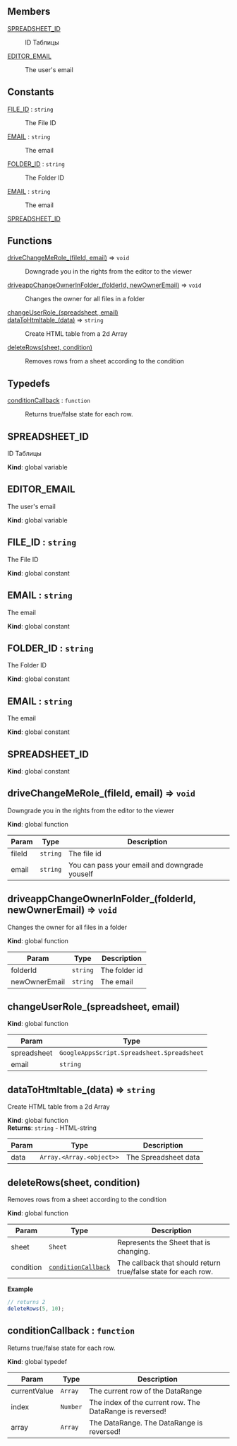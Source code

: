 ## Members

<dl>
<dt><a href="#SPREADSHEET_ID">SPREADSHEET_ID</a></dt>
<dd><p>ID Таблицы</p>
</dd>
<dt><a href="#EDITOR_EMAIL">EDITOR_EMAIL</a></dt>
<dd><p>The user&#39;s email</p>
</dd>
</dl>

## Constants

<dl>
<dt><a href="#FILE_ID">FILE_ID</a> : <code>string</code></dt>
<dd><p>The File ID</p>
</dd>
<dt><a href="#EMAIL">EMAIL</a> : <code>string</code></dt>
<dd><p>The email</p>
</dd>
<dt><a href="#FOLDER_ID">FOLDER_ID</a> : <code>string</code></dt>
<dd><p>The Folder ID</p>
</dd>
<dt><a href="#EMAIL">EMAIL</a> : <code>string</code></dt>
<dd><p>The email</p>
</dd>
<dt><a href="#SPREADSHEET_ID">SPREADSHEET_ID</a></dt>
<dd></dd>
</dl>

## Functions

<dl>
<dt><a href="#driveChangeMeRole_">driveChangeMeRole_(fileId, email)</a> ⇒ <code>void</code></dt>
<dd><p>Downgrade you in the rights from the editor to the viewer</p>
</dd>
<dt><a href="#driveappChangeOwnerInFolder_">driveappChangeOwnerInFolder_(folderId, newOwnerEmail)</a> ⇒ <code>void</code></dt>
<dd><p>Changes the owner for all files in a folder</p>
</dd>
<dt><a href="#changeUserRole_">changeUserRole_(spreadsheet, email)</a></dt>
<dd></dd>
<dt><a href="#dataToHtmltable_">dataToHtmltable_(data)</a> ⇒ <code>string</code></dt>
<dd><p>Create HTML table from a 2d Array</p>
</dd>
<dt><a href="#deleteRows">deleteRows(sheet, condition)</a></dt>
<dd><p>Removes rows from a sheet according to the condition</p>
</dd>
</dl>

## Typedefs

<dl>
<dt><a href="#conditionCallback">conditionCallback</a> : <code>function</code></dt>
<dd><p>Returns true/false state for each row.</p>
</dd>
</dl>

<a name="SPREADSHEET_ID"></a>

## SPREADSHEET_ID
ID Таблицы

**Kind**: global variable  
<a name="EDITOR_EMAIL"></a>

## EDITOR_EMAIL
The user's email

**Kind**: global variable  
<a name="FILE_ID"></a>

## FILE_ID : <code>string</code>
The File ID

**Kind**: global constant  
<a name="EMAIL"></a>

## EMAIL : <code>string</code>
The email

**Kind**: global constant  
<a name="FOLDER_ID"></a>

## FOLDER_ID : <code>string</code>
The Folder ID

**Kind**: global constant  
<a name="EMAIL"></a>

## EMAIL : <code>string</code>
The email

**Kind**: global constant  
<a name="SPREADSHEET_ID"></a>

## SPREADSHEET_ID
**Kind**: global constant  
<a name="driveChangeMeRole_"></a>

## driveChangeMeRole_(fileId, email) ⇒ <code>void</code>
Downgrade you in the rights from the editor to the viewer

**Kind**: global function  

| Param | Type | Description |
| --- | --- | --- |
| fileId | <code>string</code> | The file id |
| email | <code>string</code> | You can pass your email and downgrade youself |

<a name="driveappChangeOwnerInFolder_"></a>

## driveappChangeOwnerInFolder_(folderId, newOwnerEmail) ⇒ <code>void</code>
Changes the owner for all files in a folder

**Kind**: global function  

| Param | Type | Description |
| --- | --- | --- |
| folderId | <code>string</code> | The folder id |
| newOwnerEmail | <code>string</code> | The email |

<a name="changeUserRole_"></a>

## changeUserRole_(spreadsheet, email)
**Kind**: global function  

| Param | Type |
| --- | --- |
| spreadsheet | <code>GoogleAppsScript.Spreadsheet.Spreadsheet</code> | 
| email | <code>string</code> | 

<a name="dataToHtmltable_"></a>

## dataToHtmltable_(data) ⇒ <code>string</code>
Create HTML table from a 2d Array

**Kind**: global function  
**Returns**: <code>string</code> - HTML-string  

| Param | Type | Description |
| --- | --- | --- |
| data | <code>Array.&lt;Array.&lt;object&gt;&gt;</code> | The Spreadsheet data |

<a name="deleteRows"></a>

## deleteRows(sheet, condition)
Removes rows from a sheet according to the condition

**Kind**: global function  

| Param | Type | Description |
| --- | --- | --- |
| sheet | <code>Sheet</code> | Represents the Sheet that is changing. |
| condition | <code>[conditionCallback](#conditionCallback)</code> | The callback that should return true/false state for each row. |

**Example**  
```js
// returns 2
deleteRows(5, 10);
```
<a name="conditionCallback"></a>

## conditionCallback : <code>function</code>
Returns true/false state for each row.

**Kind**: global typedef  

| Param | Type | Description |
| --- | --- | --- |
| currentValue | <code>Array</code> | The current row of the DataRange |
| index | <code>Number</code> | The index of the current row. The DataRange is reversed! |
| array | <code>Array</code> | The DataRange. The DataRange is reversed! |

